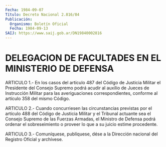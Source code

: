 ```yaml
---
Fecha: 1984-09-07
Título: Decreto Nacional 2.816/84
Publicación:
  Organismo: Boletín Oficial
  Fecha: 1984-09-13
SAIJ: https://www.saij.gob.ar/DN19840002816
---
```

# DELEGACION DE FACULTADES EN EL MINISTERIO DE DEFENSA

<a id="1"></a>
ARTICULO  1.-  En los casos del artículo 487 del Código de Justicia Militar el Presidente  del  Consejo Supremo podrá acudir al auxilio de  Jueces  de  Instrucción  Militar    para    las  averiguaciones correspondientes,  conforme  al  artículo  358  del  mismo  Código.

<a id="2"></a>
ARTICULO  2.-  Cuando concurriesen las circunstancias previstas por el artículo 488  del  Código  de  Justicia  Militar  y  el Tribunal actuante  sea  el  Consejo  Supremo  de  las  Fuerzas  Armadas,  el Ministro  de  Defensa  podrá ordenar el sobreseimiento o proveer lo que a su juicio estime procedente.

<a id="3"></a>
ARTICULO  3.- Comuníquese, publíquese, dése a la Dirección nacional del Registro Oficial y archívese.